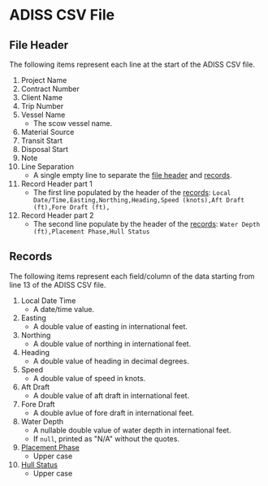 # ADISS CSV File

## File Header
The following items represent each line at the start of the ADISS CSV file.

1. Project Name
2. Contract Number
3. Client Name
4. Trip Number
5. Vessel Name
    - The scow vessel name.
6. Material Source
7. Transit Start
8. Disposal Start
9. Note
10. Line Separation
    - A single empty line to separate the [file header](#file-header) and [records](#records).
11. Record Header part 1
    - The first line populated by the header of the [records](#records):
    `Local Date/Time,Easting,Northing,Heading,Speed (knots),Aft Draft (ft),Fore Draft (ft),`
12. Record Header part 2
    - The second line populate by the header of the [records](#records):
    `Water Depth (ft),Placement Phase,Hull Status`

## Records
The following items represent each field/column of the data starting from line 13 of the ADISS CSV file.

1. Local Date Time
    - A date/time value.
2. Easting
    - A double value of easting in international feet.
3. Northing
    - A double value of northing in international feet.
4. Heading
    - A double value of heading in decimal degrees.
5. Speed
    - A double value of speed in knots.
6. Aft Draft
    - A double value of aft draft in international feet.
7. Fore Draft
    - A double avlue of fore draft in international feet.
8. Water Depth
    - A nullable double value of water depth in international feet.
    - If `null`, printed as "N/A" without the quotes.
9. [Placement Phase](PlacementPhase.md)
    - Upper case
10. [Hull Status](HullStatus.md)
    - Upper case